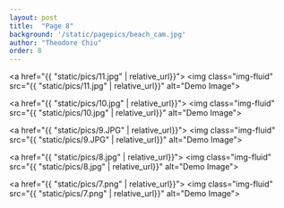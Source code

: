 ```yaml
---
layout: post
title:  "Page 8"
background: '/static/pagepics/beach_cam.jpg'
author: "Theodore Chiu"
order: 8
---
```


<a href="{{ "static/pics/11.jpg" | relative_url}}">
	<img class="img-fluid" src="{{ "static/pics/11.jpg" | relative_url}}" alt="Demo Image">
</a>

<a href="{{ "static/pics/10.jpg" | relative_url}}">
	<img class="img-fluid" src="{{ "static/pics/10.jpg" | relative_url}}" alt="Demo Image">
</a>

<a href="{{ "static/pics/9.JPG" | relative_url}}">
	<img class="img-fluid" src="{{ "static/pics/9.JPG" | relative_url}}" alt="Demo Image">
</a>

<a href="{{ "static/pics/8.jpg" | relative_url}}">
	<img class="img-fluid" src="{{ "static/pics/8.jpg" | relative_url}}" alt="Demo Image">
</a>

<a href="{{ "static/pics/7.png" | relative_url}}">
	<img class="img-fluid" src="{{ "static/pics/7.png" | relative_url}}" alt="Demo Image">
</a>


